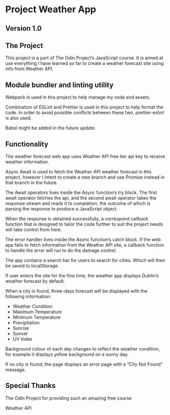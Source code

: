 # Project Weather App
## Version 1.0

## The Project 
This project is a part of The Odin Project’s JavaScript course. It is aimed at use everything I have learned so far to create a weather forecast site using info from Weather API.

## Module bundler and linting utility 
Webpack is used in this project to help manage my code and assets.

Combination of ESLint and Prettier is used in this project to help format the code. In order to avoid possible conflicts between these two, prettier-eslint is also used. 

Babel might be added in the future update.

## Functionality 
The weather forecast web app uses Weather API free tier api key to receive weather information.

Async Await is used to fetch the Weather API weather forecast in this project, however I intent to create a new branch and use Promise instead in that branch in the future. 

The Await operators lives inside the Async function’s try block. The first await operator fetches the api, and the second await operator takes the response stream and reads it to completion, the outcome of which is parsing the response to produce a JavaScript object.

When the response is obtained successfully, a correspond callback function that is designed to tailor the code further to suit the project needs will take control from here.

The error handler lives inside the Async function’s catch block. If the web app fails to fetch information from the Weather API site, a callback function to handle the error will run to do the damage control.

The app contains a search bar for users to search for cities. Which will then be saved to localStorage.

If user enters the site for the first time, the weather app displays Dublin’s weather forecast by default.

When a city is found, three-days forecast will be displayed with the following information:

- Weather Condition
- Maximum Temperature 
- Minimum Temperature 
- Precipitation 
- Sunrise
- Sunset
- UV Index

Background colour of each day changes to reflect the weather condition, for example it displays yellow background on a sunny day.

If no city is found, the page displays an error page with a “City Not Found” message.


## Special Thanks
The Odin Project for providing such an amazing free course

Weather API

